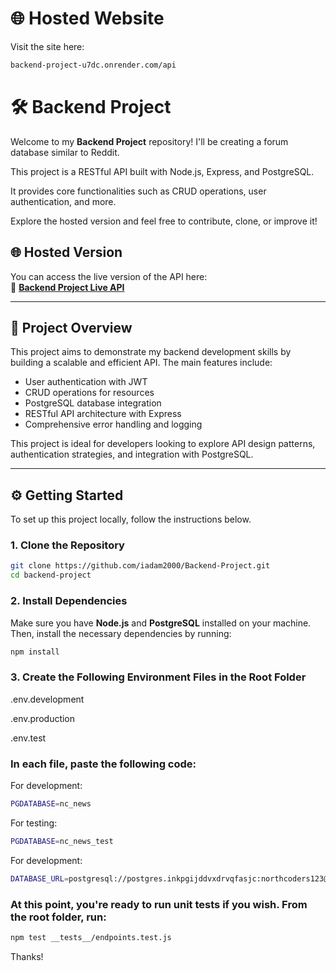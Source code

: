 # 🌐 Hosted Website

Visit the site here: 
```bash
backend-project-u7dc.onrender.com/api
```
# 🛠️ Backend Project

Welcome to my **Backend Project** repository! I'll be creating a forum database similar to Reddit.

This project is a RESTful API built with Node.js, Express, and PostgreSQL. 

It provides core functionalities such as CRUD operations, user authentication, and more. 

Explore the hosted version and feel free to contribute, clone, or improve it!

## 🌐 Hosted Version

You can access the live version of the API here:  
🔗 **[Backend Project Live API](https://backend-project-u7dc.onrender.com/api)**

---

## 📄 Project Overview

This project aims to demonstrate my backend development skills by building a scalable and efficient API. The main features include:

- User authentication with JWT
- CRUD operations for resources
- PostgreSQL database integration
- RESTful API architecture with Express
- Comprehensive error handling and logging

This project is ideal for developers looking to explore API design patterns, authentication strategies, and integration with PostgreSQL.

---

## ⚙️ Getting Started

To set up this project locally, follow the instructions below.

### 1. Clone the Repository

```bash
git clone https://github.com/iadam2000/Backend-Project.git
cd backend-project
```
### 2. Install Dependencies

Make sure you have **Node.js** and **PostgreSQL** installed on your machine. Then, install the necessary dependencies by running:

```bash
npm install
```

### 3. Create the Following Environment Files in the Root Folder

.env.development 

.env.production

.env.test

### In each file, paste the following code:

For development: 
```bash
PGDATABASE=nc_news
```

For testing: 
```bash
PGDATABASE=nc_news_test
```

For development: 
```bash
DATABASE_URL=postgresql://postgres.inkpgijddvxdrvqfasjc:northcoders123@aws-0-eu-central-1.pooler.supabase.com:6543/postgres
```

### At this point, you're ready to run unit tests if you wish. From the root folder, run:
```bash
npm test __tests__/endpoints.test.js
```
Thanks!

